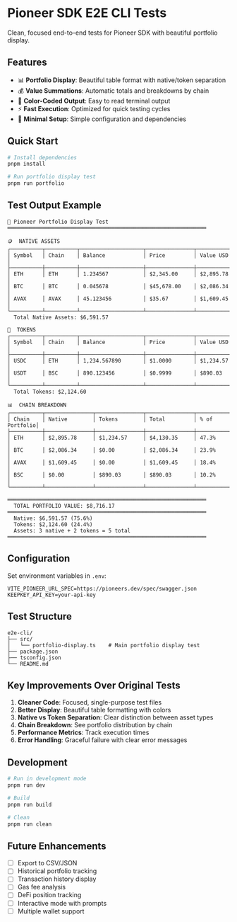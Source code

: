 # Pioneer SDK E2E CLI Tests

Clean, focused end-to-end tests for Pioneer SDK with beautiful portfolio display.

## Features

- 📊 **Portfolio Display**: Beautiful table format with native/token separation
- 💰 **Value Summations**: Automatic totals and breakdowns by chain
- 🎨 **Color-Coded Output**: Easy to read terminal output
- ⚡ **Fast Execution**: Optimized for quick testing cycles
- 🔧 **Minimal Setup**: Simple configuration and dependencies

## Quick Start

```bash
# Install dependencies
pnpm install

# Run portfolio display test
pnpm run portfolio
```

## Test Output Example

```
🎯 Pioneer Portfolio Display Test
═══════════════════════════════════════════════════════════════

🪙  NATIVE ASSETS
┌──────────┬──────────┬────────────────────┬───────────────┬───────────────┐
│ Symbol   │ Chain    │ Balance            │ Price         │ Value USD     │
├──────────┼──────────┼────────────────────┼───────────────┼───────────────┤
│ ETH      │ ETH      │ 1.234567           │ $2,345.00     │ $2,895.78     │
│ BTC      │ BTC      │ 0.045678           │ $45,678.00    │ $2,086.34     │
│ AVAX     │ AVAX     │ 45.123456          │ $35.67        │ $1,609.45     │
└──────────┴──────────┴────────────────────┴───────────────┴───────────────┘
  Total Native Assets: $6,591.57

🎯  TOKENS
┌──────────┬──────────┬────────────────────┬───────────────┬───────────────┐
│ Symbol   │ Chain    │ Balance            │ Price         │ Value USD     │
├──────────┼──────────┼────────────────────┼───────────────┼───────────────┤
│ USDC     │ ETH      │ 1,234.567890       │ $1.0000       │ $1,234.57     │
│ USDT     │ BSC      │ 890.123456         │ $0.9999       │ $890.03       │
└──────────┴──────────┴────────────────────┴───────────────┴───────────────┘
  Total Tokens: $2,124.60

📊  CHAIN BREAKDOWN
┌──────────┬───────────────┬───────────────┬───────────────┬───────────────┐
│ Chain    │ Native        │ Tokens        │ Total         │ % of Portfolio│
├──────────┼───────────────┼───────────────┼───────────────┼───────────────┤
│ ETH      │ $2,895.78     │ $1,234.57     │ $4,130.35     │ 47.3%         │
│ BTC      │ $2,086.34     │ $0.00         │ $2,086.34     │ 23.9%         │
│ AVAX     │ $1,609.45     │ $0.00         │ $1,609.45     │ 18.4%         │
│ BSC      │ $0.00         │ $890.03       │ $890.03       │ 10.2%         │
└──────────┴───────────────┴───────────────┴───────────────┴───────────────┘

═══════════════════════════════════════════════════════════════
  TOTAL PORTFOLIO VALUE: $8,716.17
═══════════════════════════════════════════════════════════════
  Native: $6,591.57 (75.6%)
  Tokens: $2,124.60 (24.4%)
  Assets: 3 native + 2 tokens = 5 total
═══════════════════════════════════════════════════════════════
```

## Configuration

Set environment variables in `.env`:

```env
VITE_PIONEER_URL_SPEC=https://pioneers.dev/spec/swagger.json
KEEPKEY_API_KEY=your-api-key
```

## Test Structure

```
e2e-cli/
├── src/
│   └── portfolio-display.ts    # Main portfolio display test
├── package.json
├── tsconfig.json
└── README.md
```

## Key Improvements Over Original Tests

1. **Cleaner Code**: Focused, single-purpose test files
2. **Better Display**: Beautiful table formatting with colors
3. **Native vs Token Separation**: Clear distinction between asset types
4. **Chain Breakdown**: See portfolio distribution by chain
5. **Performance Metrics**: Track execution times
6. **Error Handling**: Graceful failure with clear error messages

## Development

```bash
# Run in development mode
pnpm run dev

# Build
pnpm run build

# Clean
pnpm run clean
```

## Future Enhancements

- [ ] Export to CSV/JSON
- [ ] Historical portfolio tracking
- [ ] Transaction history display
- [ ] Gas fee analysis
- [ ] DeFi position tracking
- [ ] Interactive mode with prompts
- [ ] Multiple wallet support